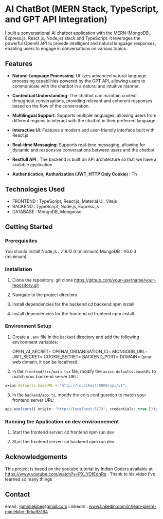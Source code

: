 # AI ChatBot (MERN Stack, TypeScript, and GPT API Integration)

I built a conversational AI chatbot application with the MERN (MongoDB, Express.js, React.js, Node.js) stack and TypeScript. It leverages the powerful OpenAI API to provide intelligent and natural language responses, enabling users to engage in conversations on various topics.

## Features

- **Natural Language Processing**: Utilizes advanced natural language processing capabilities powered by the GPT API, allowing users to communicate with the chatbot in a natural and intuitive manner.

- **Contextual Understanding**: The chatbot can maintain context throughout conversations, providing relevant and coherent responses based on the flow of the conversation.

- **Multilingual Support**: Supports multiple languages, allowing users from different regions to interact with the chatbot in their preferred language.

- **Interactive UI**: Features a modern and user-friendly interface built with React.js

- **Real-time Messaging**: Supports real-time messaging, allowing for dynamic and responsive conversations between users and the chatbot

- **Restfull API** : The backend is built on API architecture so that we have a scalable application
- **Authentication, Authorization (JWT, HTTP Only Cookie)** : Th

## Technologies Used

- FRONTEND : TypeScript, React.js, Material UI, Vitejs
- BACKEND : TypeScript, Node.js, Express.js
- DATABASE : MongoDB, Mongoose

## Getting Started

### Prerequisites
You should install
    Node.js : v18.12.0 (minimum)
    MongoDB : V6.0.3 (minimum)

### Installation

1. Clone the repository:
git clone https://github.com/your-username/your-repository.git

2. Navigate to the project directory

3. Install dependencies for the backend
cd backend
npm install

4. Install dependencies for the frontend
cd frontend
npm install

### Environment Setup

1. Create a `.env` file in the `backend` directory and add the following environment variables:

    OPEN_AI_SECRET=
    OPENAI_ORGANISATION_ID=
    MONGODB_URL=
    JWT_SECRET=
    COOKIE_SECRET=
    BACKEND_PORT=
    DOMAIN= (your web domain, it can be localhost)

2. In the `frontend/src/main.tsx` file, modify the `axios.defaults.baseURL` to match your backend server URL:

```typescript
axios.defaults.baseURL = "http://localhost:5000/api/v1";
```

3. In the `backend/app.ts`, modify the cors configuration to match your frontend server URL:

```typescript
app.use(cors({ origin: "http://localhost:5173", credentials: true }));
```

### Running the Application on dev environnement
1. Start the frontend server:
cd frontend
npm run dev

2. Start the frontend server:
cd backend
npm run dev

## Acknowledgements
This project is based on the youtube tutorial by Indian Coders available at https://www.youtube.com/watch?v=PX_YOfEdhRg .
Thank to his video I've learned so many things


## Contact
email : jpminlekibe@gmail.com
LinkedIn : www.linkedin.com/in/jean-pierre-minlekibe-155a93164